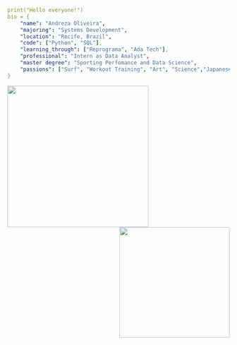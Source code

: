 


```yaml
print("Hello everyone!")
bio = {
    "name": "Andreza Oliveira",
    "majoring": "Systems Development",
    "location": "Recife, Brazil",
    "code": ["Python", "SQL"],
    "learning_through": ["Reprograma", "Ada Tech"],
    "professional": "Intern as Data Analyst",
    "master degree": "Sporting Perfomance and Data Science",
    "passions": ["Surf", "Workout Training", "Art", "Science","Japanese Manga"]
} 
```
<img align="left" height="320" src="https://img1.picmix.com/output/stamp/normal/8/6/5/6/1756568_c4174.gif"/> <img align="right" height="250" src="https://i.pinimg.com/originals/78/95/7e/78957e53c0ea10a260f7cc3130a2d7b0.gif"/>



<!--
**andrezarsoliveira/andrezarsoliveira** is a ✨ _special_ ✨ repository because its `README.md` (this file) appears on your GitHub profile.
-->
   
<!--
**andrezarsoliveira/andrezarsoliveira** is a ✨ _special_ ✨ repository because its `README.md` (this file) appears on your GitHub profile
